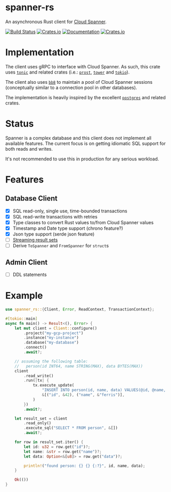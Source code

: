 # spanner-rs

An asynchronous Rust client for [Cloud Spanner](https://cloud.google.com/spanner/).

[![Build Status](https://github.com/plaflamme/spanner-rs/workflows/CI/badge.svg)](https://github.com/plaflamme/spanner-rs/actions)
[![Crates.io](https://img.shields.io/crates/v/spanner-rs)](https://crates.io/crates/spanner-rs)
[![Documentation](https://docs.rs/spanner-rs/badge.svg)](https://docs.rs/spanner-rs)
[![Crates.io](https://img.shields.io/crates/l/spanner-rs)](LICENSE)

# Implementation

The client uses gRPC to interface with Cloud Spanner. As such, this crate uses [`tonic`](https://crates.io/crates/tonic) and related crates (i.e.: [`prost`](https://crates.io/crates/prost), [`tower`](https://github.com/tower-rs/tower) and [`tokio`](https://crates.io/crates/tokio)).

The client also uses [`bb8`](https://crates.io/crates/bb8) to maintain a pool of Cloud Spanner sessions (conceptually similar to a connection pool in other databases).

The implementation is heavily inspired by the excellent [`postgres`](https://crates.io/crates/postgres) and related crates.

# Status

Spanner is a complex database and this client does not implement all available features.
The current focus is on getting idiomatic SQL support for both reads and writes.

It's not recommended to use this in production for any serious workload.

# Features

## Database Client

- [x] SQL read-only, single use, time-bounded transactions
- [x] SQL read-write transactions with retries
- [x] Type classes to convert Rust values to/from Cloud Spanner values
- [x] Timestamp and Date type support (chrono feature?)
- [x] Json type support (serde json feature)
- [ ] [Streaming result sets](https://cloud.google.com/spanner/docs/reference/rpc/google.spanner.v1#google.spanner.v1.Spanner.ExecuteStreamingSql)
- [ ] Derive `ToSpanner` and `FromSpanner` for `struct`s

## Admin Client

- [ ] DDL statements

# Example

```rust
use spanner_rs::{Client, Error, ReadContext, TransactionContext};

#[tokio::main]
async fn main() -> Result<(), Error> {
    let mut client = Client::configure()
        .project("my-gcp-project")
        .instance("my-instance")
        .database("my-database")
        .connect()
        .await?;

    // assuming the following table:
    //   person(id INT64, name STRING(MAX), data BYTES(MAX))
    client
        .read_write()
        .run(|tx| {
            tx.execute_update(
                "INSERT INTO person(id, name, data) VALUES(@id, @name, NULL)",
                &[("id", &42), ("name", &"ferris")],
            )
        })
        .await?;

    let result_set = client
        .read_only()
        .execute_sql("SELECT * FROM person", &[])
        .await?;

    for row in result_set.iter() {
        let id: u32 = row.get("id")?;
        let name: &str = row.get("name")?;
        let data: Option<&[u8]> = row.get("data")?;

        println!("found person: {} {} {:?}", id, name, data);
    }

    Ok(())
}
```